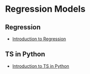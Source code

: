 # Regression Models

## Regression

- [Introduction to Regression](regression.md)

## TS in Python

- [Introduction to TS in Python](ts_python.ipynb)

